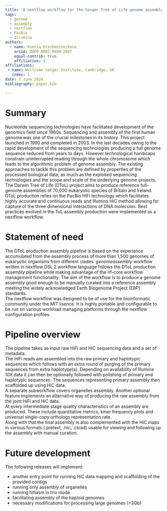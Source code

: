 ```yaml
---
title: 'A nextflow workflow for the Sanger Tree of Life genome assembly pipeline'
tags:
  - genome
  - assembly
  - nextflow
  - PacBio 
  - Illumina
authors:
  - name: Ksenia Krasheninnikova
    orcid: 0000-0002-0604-2047
    equal-contrib: true
    affiliation: 1
affiliations:
 - name: Wellcome Sanger Institute, Cambridge, UK
   index: 1
date: 3 June 2024
bibliography: paper.bib

---
```


# Summary

Nucleotide sequencing technologies have facilitated development of the genomics field since 1960s. 
Sequencing and assembly of the first human genome was one of the crucial milestones in its history. 
This project launched in 1990 and completed in 2003.
In the last decades owing to the rapid development of the sequencing technologies producing a full genome sequence reduced from years to days. 
However technological handicaps constrain uninterrupted reading through the whole chromosome which leads to the algorithmic problem of genome assembly. 
The existing approaches to tackle this problem are defined by properties of the processed biological data, as much as the exploited sequencing technologies and the scope and scale of the underlying genome projects.\
The Darwin Tree of Life (DToL) project aims to produce reference full-genome assemblies of 70,000 eukaryotic species of Britain and Ireland.
DToL production relies on the PacBio HiFi technology which facilitates highly accurate and continuous reads and Illumina HiC method allowing for capture of the three dimensional interactions of DNA molecules. 
Best practices evolved in the ToL assembly production were implemented as a nextflow workflow.

# Statement of need

The DToL production assembly pipeline is based on the experience accumulated from the assembly process of more than 1,500 genomes of eukaryotic organisms from different clades.
*genomeassembly* workflow written in nextflow DSL 2 workflow language follows the DToL production assembly pipeline while making advantage of the nf-core workflow management functionality.
The aim of the workflow is to produce a genome assembly good enough to be manually curated into a reference assembly meeting the widely acknowledged Earth Biogenome Project (EBP) standards.\
The nextflow workflow was designed to be of use for the bioinformatic community under the MIT lisence. 
It is highly portable and configurable to be run on various workload managing platforms through the nextflow configuration profiles.

# Pipeline overview

The pipeline takes as input raw HiFi and HiC sequencing data and a set of metadata.\
The HiFi reads are assembled into the raw primary and haplotypic sequences which follows with an extra round of purging of the primary sequences from extra haplotype(s). 
Depending on availability of Illumina 10X data it can then be optionally followed with polishing of primary and haplotypic sequences. 
The sequences representing primary assembly then scaffolded up using HiC data.\
A separate subworkflow covers organelles assembly.
Another optional feature implements an alternative way of producing the raw assembly from the joint HiFi and HiC data.\
At every intermediate stage quality characteristics of an assembly are produced. 
These include quantitative metrics, kmer frequency plots and universal single-copy orthologs representation rate.\
Along with that the final assembly is also complemented with the HiC maps in various formats (.pretext, .hic, .cload) usable for viewing and following up the assembly with manual curation.

# Future development

The following releases will implement:
- another entry point for running HiC data mapping and scaffolding of the provided contigs
- running only assembly of organelles
- running hifiasm in trio mode
- facilitating assembly of the haploid genomes
- necessary modifications for processing large genomes (>3Gb)
